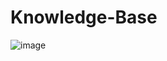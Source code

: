 # Knowledge-Base


![image](https://user-images.githubusercontent.com/66872323/171309805-18db3660-0469-40b5-aa56-b57cf929f226.png)
